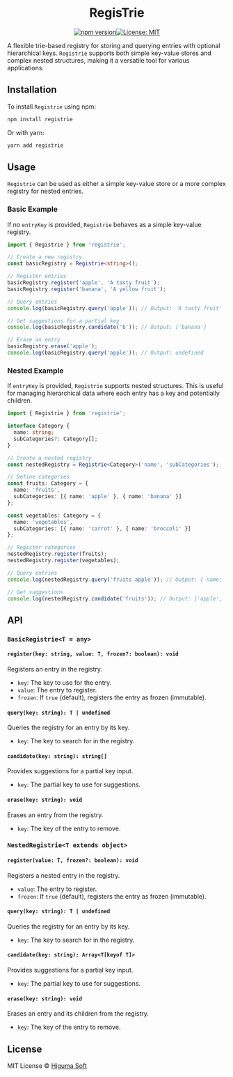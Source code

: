 
<div align="center">

# RegisTrie

[![npm version](https://img.shields.io/npm/v/registrie.svg)](https://www.npmjs.com/package/registrie)[![License: MIT](https://img.shields.io/badge/License-MIT-yellow.svg)](https://opensource.org/licenses/MIT)

</div>

A flexible trie-based registry for storing and querying entries with optional hierarchical keys. `Registrie` supports both simple key-value stores and complex nested structures, making it a versatile tool for various applications.

## Installation

To install `Registrie` using npm:

```bash
npm install registrie
```

Or with yarn:

```bash
yarn add registrie
```

## Usage

`Registrie` can be used as either a simple key-value store or a more complex registry for nested entries.

### Basic Example

If no `entryKey` is provided, `Registrie` behaves as a simple key-value registry.

```typescript
import { Registrie } from 'registrie';

// Create a new registry
const basicRegistry = Registrie<string>();

// Register entries
basicRegistry.register('apple', 'A tasty fruit');
basicRegistry.register('banana', 'A yellow fruit');

// Query entries
console.log(basicRegistry.query('apple')); // Output: 'A tasty fruit'

// Get suggestions for a partial key
console.log(basicRegistry.candidate('b')); // Output: ['banana']

// Erase an entry
basicRegistry.erase('apple');
console.log(basicRegistry.query('apple')); // Output: undefined
```

### Nested Example

If `entryKey` is provided, `Registrie` supports nested structures. This is useful for managing hierarchical data where each entry has a key and potentially children.

```typescript
import { Registrie } from 'registrie';

interface Category {
  name: string;
  subCategories?: Category[];
}

// Create a nested registry
const nestedRegistry = Registrie<Category>('name', 'subCategories');

// Define categories
const fruits: Category = {
  name: 'fruits',
  subCategories: [{ name: 'apple' }, { name: 'banana' }]
};

const vegetables: Category = {
  name: 'vegetables',
  subCategories: [{ name: 'carrot' }, { name: 'broccoli' }]
};

// Register categories
nestedRegistry.register(fruits);
nestedRegistry.register(vegetables);

// Query entries
console.log(nestedRegistry.query('fruits apple')); // Output: { name: 'apple' }

// Get suggestions
console.log(nestedRegistry.candidate('fruits')); // Output: ['apple', 'banana']
```

## API

### `BasicRegistrie<T = any>`

#### `register(key: string, value: T, frozen?: boolean): void`

Registers an entry in the registry.

- `key`: The key to use for the entry.
- `value`: The entry to register.
- `frozen`: If `true` (default), registers the entry as frozen (immutable).

#### `query(key: string): T | undefined`

Queries the registry for an entry by its key.

- `key`: The key to search for in the registry.

#### `candidate(key: string): string[]`

Provides suggestions for a partial key input.

- `key`: The partial key to use for suggestions.

#### `erase(key: string): void`

Erases an entry from the registry.

- `key`: The key of the entry to remove.

### `NestedRegistrie<T extends object>`

#### `register(value: T, frozen?: boolean): void`

Registers a nested entry in the registry.

- `value`: The entry to register.
- `frozen`: If `true` (default), registers the entry as frozen (immutable).

#### `query(key: string): T | undefined`

Queries the registry for an entry by its key.

- `key`: The key to search for in the registry.

#### `candidate(key: string): Array<T[keyof T]>`

Provides suggestions for a partial key input.

- `key`: The partial key to use for suggestions.

#### `erase(key: string): void`

Erases an entry and its children from the registry.

- `key`: The key of the entry to remove.

## License

MIT License © [Higuma Soft](https://github.com/HigumaSoft)
